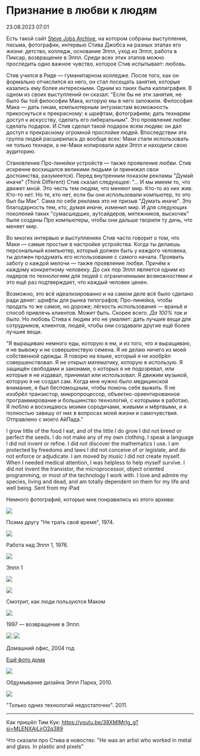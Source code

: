 # Признание в любви к людям

<div class="article-publication-date">
    <time datetime="2023-08-23 07:01">23.08.2023 07:01</time>
</div>

Есть такой сайт [Steve Jobs Archive](https://book.stevejobsarchive.com/), на котором собраны выступления, письма, фотографии, интервью Стива Джобса на разных этапах его жизни: детство, колледж, основание Эппл, уход из Эппл, работа в Пиксар, возвращение в Эппл. Среди всех этих этапов можно проследить одно важное чувство, которое Стив испытывает: любовь.

Стив учился в Риде — гуманитарном колледже. После того, как он формально отчислился из него, он стал посещать занятия, которые казались ему более интересными. Одним из таких была каллиграфия. В одном из своих выступлений он сказал: "Если бы не эти занятия, не было бы той философии Мака, которую мы в него заложили. Философия Мака — дать гикам, компьютерным энтузиастам возможность прикоснуться к прекрасному: к шрифтам, фотографиям; дать технарям доступ к искусству, сделать его либеральным". Это проявление любви: сделать подарок. И Стив сделал такой подарок всем людям: он дал доступ к прекрасному огромной прослойке людей. Впоследствии эта группа людей расширилась до вообще всех: Маки стали использовать не только технари, а не-Маки копировали идеи Эппл и находили свою аудиторию.

Становление Про-линейки устройств — также проявление любви. Стив искренне восхищался великими людьми (и принижал свои достоинства, разумеется). Перед внутренним показом рекламы "Думай иначе" (Think Different) Стив сказал следующее: "... И мы имеем то, что движет мной. Это честь тем людям, что меняют мир. Кто-то из них жив. Кто-то нет. Но те, кто нет, если бы они использовали компьютер, то это был бы Мак". Сама по себе реклама это не призыв "Думать иначе". Это благодарность тем, кто, думая иначе, изменил мир. И для следующих поколений таких "сумасшедших, аутсайдеров, мятежников, выскочек" были созданы Про компьютеры, чтобы они дальше творили ту дичь, что меняет мир.

Во многих интервью и выступлениях Стив часто говорит о том, что Маки — самые простые в настройке устройства. Когда ты делаешь персональный компьютер, который должен быть у каждого человека, ты должен продумать его использование с самого начала. Проявить заботу о каждой мелочи — также проявление любви. Причём к каждому конкретному человеку. До сих пор Эппл является одним из лидеров по технологиям для людей с ограниченными возможностями и это ещё раз подтверждает, что каждый человек ценен.

Возможно, это всё идеализированно и на самом деле всё было сделано ради денег: шрифты для рынка типографов; Про-линейка, чтобы продать то же самое, но дороже; лёгкость использования — враньё и способ привлечь клиентов. Может быть. Скорее всего. *Да 100% так и было*. Но любовь Стива к людям это не умаляет: дать лучшие вещи для сотрудников, клиентов, людей, чтобы они создавали другие ещё более лучшие вещи. 

"Я выращиваю немного еды, которую я ем, и из того, что я выращиваю, я не вывожу и не совершенствую семена.
Я не делаю ничего из моей собственной одежды.
Я говорю на языке, который я не изобрёл совершенствовал.
Я не открыл математику, которую я использую.
Я защищён свободами и законами, о которых я не подозревал, или которые я не издавал, принимал или использовал.
Я движим музыкой, которую я не создал сам.
Когда мне нужно было медицинской внимание, я был беспомощным, чтобы помочь себе выжить.
Я не изобрёл транзистор, микропроцессор, объектно-ориентированное программирование и большинство технологий, с которыми я работаю.
Я люблю и восхищаюсь моими сородичами, живыми и мёртвыми, и я полностью завишу от них в вопросах моей жизни и самочувствия.
Отправлено с моего АйПада."

I grow little of the food I eat, and of the little I do grow I did not breed or perfect the seeds.
I do not make any of my own clothing.
I speak a language I did not invent or refine.
I did not discover the mathematics I use.
I am protected by freedoms and laws I did not conceive of or legislate, and do not enforce or adjudicate.
I am moved by music I did not create myself.
When I needed medical attention, I was helpless to help myself survive.
I did not invent the transistor, the microprocessor, object oriented programming, or most of the technology I work with.
I love and admire my species, living and dead, and am totally dependent on them for my life and well being.
Sent from my iPad

Немного фотографий, которые мне понравились из этого архива:

![](./images/steve-jobs-dont-waste-life.png)

Поэма другу "Не трать своё время", 1974.

![](./images/steve-jobs-working-on-apple-1.png)

Работа над Эппл 1, 1976.

![](./images/steve-jobs-apple-1.png)

Эппл 1

![](./images/steve-jobs-ibm.png)

![](./images/steve-jobs-people-using-mac.png)

Смотрит, как люди пользуются Маком

![](./images/steve-jobs-return-to-apple.png)

1997 — возвращение в Эппл.

![](./images/steve-jobs-home-office-1.png)
![](./images/steve-jobs-home-office-2.png)

Домашний офис, 2004 год

[Ещё фото дома](https://www.gettyimages.com/detail/news-photo/and-chairman-of-apple-steve-jobs-at-his-palo-alto-home-for-news-photo/127446751)

![](./images/steve-jobs-designing-apple-park.png)

Обдумывание дизайна Эппл Парка, 2010.

![](./images/steve-jobs-road-sign.png)

"Только одних технологий недостаточно". 2011.

___________________

Как пришёл Тим Кук: https://youtu.be/38XMIMrIg_g?si=MLENXAiLjrO2q389

Что сказали про Стива в новостях: "He was an artist who worked in metal and glass. In plastic and pixels"